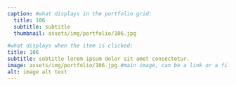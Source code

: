 ```yaml
---
caption: #what displays in the portfolio grid:
  title: 106
  subtitle: subtitle
  thumbnail: assets/img/portfolio/106.jpg

#what displays when the item is clicked:
title: 106
subtitle: subtitle lorem ipsum dolor sit amet consectetur.
image: assets/img/portfolio/106.jpg #main image, can be a link or a file in assets/img/portfolio
alt: image alt text
---
```

